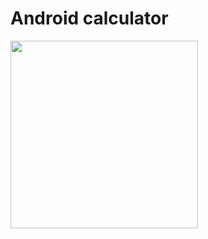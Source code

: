 # Android calculator

<img src="https://cloud.githubusercontent.com/assets/16716940/20068648/0bdf23b0-a522-11e6-9391-4ef9a1428a41.png" height="300">